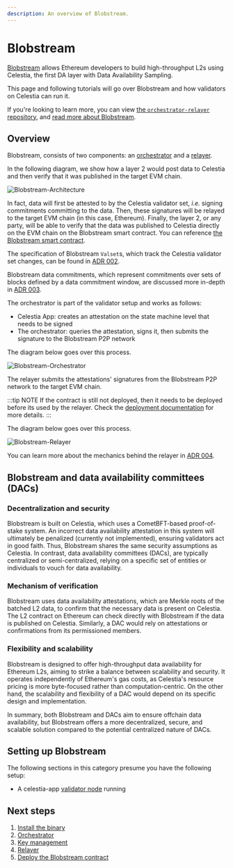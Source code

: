 ```yaml
---
description: An overview of Blobstream.
---
```


# Blobstream

[Blobstream](https://blog.celestia.org/introducing-blobstream/)
allows Ethereum developers to build high-throughput L2s using Celestia,
the first DA layer with Data Availability Sampling.

This page and following tutorials will go over Blobstream and how validators
on Celestia can run it.

If you're looking to learn more, you can view
[the `orchestrator-relayer` repository](https://github.com/celestiaorg/orchestrator-relayer),
and [read more about Blobstream](https://github.com/celestiaorg/blobstream-contracts#how-it-works).

## Overview

Blobstream,
consists of two components: an [orchestrator](./blobstream-orchestrator.md)
and a [relayer](./blobstream-relayer.md).

In the following diagram, we show how a layer 2 would post data to
Celestia and then verify that it was published in the target EVM chain.

![Blobstream-Architecture](/img/blobstream/Blobstream.png)

In fact, data will first be attested to by the Celestia validator set, _i.e._
signing commitments committing to the data. Then, these signatures will be
relayed to the target EVM chain (in this case, Ethereum). Finally,
the layer 2, or any party, will be able to verify that the data was published
to Celestia directly on the EVM chain on the Blobstream smart contract. You can
reference [the Blobstream smart contract](https://github.com/celestiaorg/blobstream-contracts/blob/master/src/Blobstream.sol).

The specification of Blobstream `Valset`s, which track the Celestia validator set
changes, can be found in [ADR 002](https://github.com/celestiaorg/celestia-app/blob/main/docs/architecture/adr-002-qgb-valset.md).

Blobstream data commitments, which represent commitments over sets of blocks
defined by a data commitment window, are discussed more in-depth in
[ADR 003](https://github.com/celestiaorg/celestia-app/blob/main/docs/architecture/adr-003-qgb-data-commitments.md).

The orchestrator is part of the validator setup and works as follows:

- Celestia App: creates an attestation on the state machine level that needs to
  be signed
- The orchestrator: queries the attestation, signs it, then submits the signature
  to the Blobstream P2P network

The diagram below goes over this process.

![Blobstream-Orchestrator](/img/blobstream/blobstream-orchestrator.png)

The relayer submits the attestations' signatures from the Blobstream
P2P network to the target EVM chain.

:::tip NOTE
If the contract is still not deployed, then it needs to be
deployed before its used by the relayer. Check the
[deployment documentation](./blobstream-deploy.md) for more details.
:::

The diagram below goes over this process.

![Blobstream-Relayer](/img/blobstream/blobstream-relayer.png)

You can learn more about the mechanics behind the relayer in
[ADR 004](https://github.com/celestiaorg/celestia-app/blob/main/docs/architecture/adr-004-qgb-relayer-security.md).

## Blobstream and data availability committees (DACs)

### Decentralization and security

Blobstream is built on Celestia, which uses a CometBFT-based proof-of-stake
system. An incorrect data availability attestation in this system will
ultimately be penalized (currently not implemented), ensuring validators
act in good faith. Thus, Blobstream shares the same security assumptions
as Celestia. In contrast, data availability committees (DACs), are typically
centralized or semi-centralized, relying on a specific set of entities or
individuals to vouch for data availability.

### Mechanism of verification

Blobstream uses data availability attestations, which are Merkle roots of
the batched L2 data, to confirm that the necessary data is present on Celestia.
The L2 contract on Ethereum can check directly with Blobstream if the data
is published on Celestia. Similarly, a DAC would rely on
attestations or confirmations from its permissioned members.

### Flexibility and scalability

Blobstream is designed to offer high-throughput data availability for Ethereum L2s,
aiming to strike a balance between scalability and security. It operates
independently of Ethereum's gas costs, as Celestia's resource pricing is more
byte-focused rather than computation-centric. On the other hand, the scalability
and flexibility of a DAC would depend on its specific design and implementation.

In summary, both Blobstream and DACs aim to ensure offchain data availability,
but Blobstream offers a more decentralized, secure, and scalable solution
compared to the potential centralized nature of DACs.

## Setting up Blobstream

The following sections in this category presume you have the following setup:

- A celestia-app
  [validator node](./consensus-node.md#optional-setting-up-a-validator) running

## Next steps

1. [Install the binary](./blobstream-binary.md)
2. [Orchestrator](./blobstream-orchestrator.md)
3. [Key management](./blobstream-keys.md)
4. [Relayer](./blobstream-relayer.md)
5. [Deploy the Blobstream contract](./blobstream-deploy.md)
